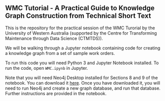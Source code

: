 ## WMC Tutorial - A Practical Guide to Knowledge Graph Construction from Technical Short Text

This is the repository for the practical session of the WMC Turorial by the University of Western Australia (supported by the Centre for Transforming Maintenance through Data Science (CTMTDS)).

We will be walking through a Jupyter notebook containing code for creating a knowledge graph from a set of sample work orders.

To run this code you will need Python 3 and Jupyter Notebook installed. To run the code, open `WMC.ipynb` in Jupyter.

Note that you will need Neo4j Desktop installed for Sections 8 and 9 of the notebook. You can download it [here](https://neo4j.com/download/). Once you have downloaded it, you will need to run Neo4j and create a new graph database, and run that database. Further instructions are provided in the notebook.

